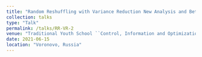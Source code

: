```yaml
---
title: "Random Reshuffling with Variance Reduction New Analysis and Better Rates"
collection: talks
type: "Talk"
permalink: /talks/RR-VR-2
venue: "Traditional Youth School ``Control, Information and Optimization""
date: 2021-06-15
location: "Voronovo, Russia"
---
```


